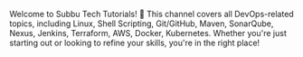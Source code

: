 Welcome to Subbu Tech Tutorials! 🚀
This channel covers all DevOps-related topics, including Linux, Shell Scripting, Git/GitHub, Maven, SonarQube, Nexus, Jenkins, Terraform, AWS, Docker, Kubernetes. 
Whether you're just starting out or looking to refine your skills, you're in the right place!
